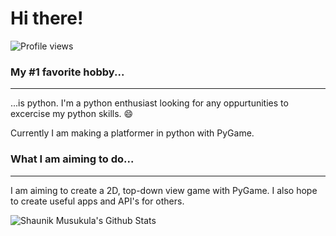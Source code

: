 # Hi there!

![Profile views](https://gpvc.arturio.dev/shaunikm)

### My #1 favorite hobby...
----------------------------
...is python. I'm a python enthusiast looking for any oppurtunities to excercise my python skills. :smile:

Currently I am making a platformer in python with PyGame.

### What I am aiming to do...
-----------------------------
I am aiming to create a 2D, top-down view game with PyGame. I also hope to create useful apps and API's for others.



<img align="left" alt="Shaunik Musukula's Github Stats" src="https://github-readme-stats.vercel.app/api?username=shaunikm&show_icons=true&hide_border=true" />
